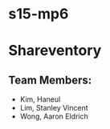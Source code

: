 # s15-mp6

# Shareventory

## Team Members:

* Kim, Haneul
* Lim, Stanley Vincent 
* Wong, Aaron Eldrich
